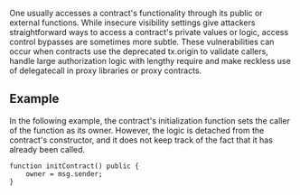 One usually accesses a contract's functionality through its public or external functions. While insecure visibility settings give attackers straightforward ways to access a contract's private values or logic, access control bypasses are sometimes more subtle. These vulnerabilities can occur when contracts use the deprecated tx.origin to validate callers, handle large authorization logic with lengthy require and make reckless use of delegatecall in proxy libraries or proxy contracts.

## Example

In the following example, the contract's initialization function sets the caller of the function as its owner. However, the logic is detached from the contract's constructor, and it does not keep track of the fact that it has already been called.

```
function initContract() public {
	owner = msg.sender;
}
```
